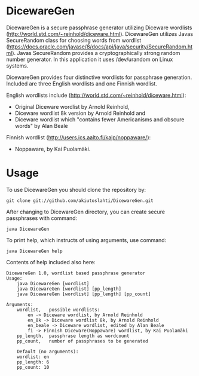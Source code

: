 # DicewareGen

DicewareGen is a secure passphrase generator utilizing Diceware wordlists (http://world.std.com/~reinhold/diceware.html).
DicewareGen utilizes Javas SecureRandom class for choosing words from wordlist (https://docs.oracle.com/javase/8/docs/api/java/security/SecureRandom.html). 
Javas SecureRandom provides a cryptographically strong random number generator. In this application it uses /dev/urandom on Linux systems.

DicewareGen provides four distinctive wordlists for passphrase generation. Included are three English wordlists and one Finnish wordlist.

English wordlists include (http://world.std.com/~reinhold/diceware.html):
* Original Diceware wordlist by Arnold Reinhold,
* Diceware wordlist 8k version by Arnold Reinhold and
* Diceware wordlist which "contains fewer Americanisms and obscure words" by Alan Beale 

Finnish wordlist (http://users.ics.aalto.fi/kaip/noppaware/):
* Noppaware, by Kai Puolamäki. 

# Usage

To use DicewareGen you should clone the repository by:

```git clone git://github.com/akiutoslahti/DicewareGen.git```

After changing to DicewareGen directory, you can create secure passphrases with command:

```java DicewareGen```

To print help, which instructs of using arguments, use command:

```java DicewareGen help```

Contents of help included also here:
```
DicewareGen 1.0, wordlist based passphrase generator
Usage:
    java DicewareGen [wordlist]
    java DicewareGen [wordlist] [pp_length]
    java DicewareGen [wordlist] [pp_length] [pp_count]

Arguments:
    wordlist,	possible wordlists:
        en -> Diceware wordlist, by Arnold Reinhold
        en_8k -> Diceware wordlist 8k, by Arnold Reinhold
        en_beale -> Diceware wordlist, edited by Alan Beale
        fi -> Finnish Diceware(Noppaware) wordlist, by Kai Puolamäki
    pp_length,	passphrase length as wordcount
    pp_count,	number of passphrases to be generated

    Default (no arguments):
    wordlist: en
    pp_length: 6
    pp_count: 10
```
